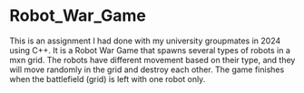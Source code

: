 # Robot_War_Game
This is an assignment I had done with my university groupmates in 2024 using C++. It is a Robot War Game that spawns several types of robots in a mxn grid. The robots have different movement based on their type, and they will move randomly in the grid and destroy each other. The game finishes when the battlefield (grid) is left with one robot only.
